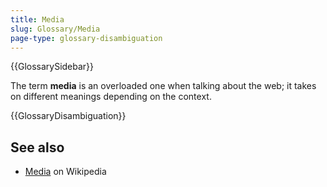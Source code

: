 ```yaml
---
title: Media
slug: Glossary/Media
page-type: glossary-disambiguation
---
```


{{GlossarySidebar}}

The term **media** is an overloaded one when talking about the web; it takes on different meanings depending on the context.

{{GlossaryDisambiguation}}

## See also

- [Media](https://en.wikipedia.org/wiki/Media) on Wikipedia
